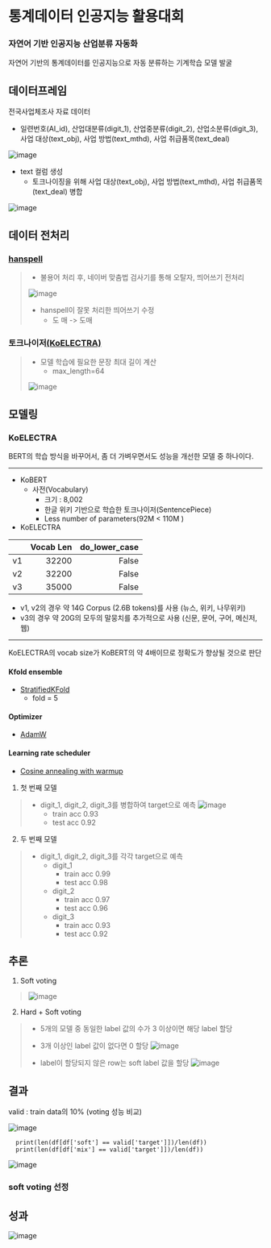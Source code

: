 # 통계데이터 인공지능 활용대회
### 자연어 기반 인공지능 산업분류 자동화
자연어 기반의 통계데이터를 인공지능으로 자동 분류하는 기계학습 모델 발굴

## 데이터프레임
전국사업체조사 자료 데이터
- 일련번호(AI_id), 산업대분류(digit_1), 산업중분류(digit_2), 산업소분류(digit_3), 사업 대상(text_obj), 사업 방법(text_mthd), 사업 취급품목(text_deal)

![image](https://github.com/teamgaon/SANUP/blob/main/pic/sdsd.png)

- text 컬럼 생성
  - 토크나이징을 위해 사업 대상(text_obj), 사업 방법(text_mthd), 사업 취급품목(text_deal) 병합
  
![image](https://github.com/teamgaon/SANUP/blob/main/pic/6.png)

## 데이터 전처리
### [hanspell](https://github.com/ssut/py-hanspell)
> - 불용어 처리 후, 네이버 맞춤법 검사기를 통해 오탈자, 띄어쓰기 전처리
>
> ![image](https://github.com/teamgaon/SANUP/blob/main/pic/%EB%B0%94%EA%BE%BC%20%EA%B2%83.png)
>
> - hanspell이 잘못 처리한 띄어쓰기 수정  
>   - 도 매 -> 도매
 
### 토크나이저[(KoELECTRA)](https://github.com/monologg/KoELECTRA)
> - 모델 학습에 필요한 문장 최대 길이 계산  
>   - max_length=64
> 
> ![image](https://github.com/teamgaon/SANUP/blob/main/pic/KakaoTalk_20220413_134348181.png)

## 모델링
### KoELECTRA
BERT의 학습 방식을 바꾸어서, 좀 더 가벼우면서도 성능을 개선한 모델 중 하나이다.
***
- KoBERT
  - 사전(Vocabulary)
    - 크기 : 8,002
    - 한글 위키 기반으로 학습한 토크나이저(SentencePiece)
    - Less number of parameters(92M < 110M )
- KoELECTRA  

|     | Vocab Len | do_lower_case |
| --- | --------: | ------------: |
| v1  |     32200 |         False |
| v2  |     32200 |         False |
| v3  |     35000 |         False |

  - v1, v2의 경우 약 14G Corpus (2.6B tokens)를 사용 (뉴스, 위키, 나무위키)
  - v3의 경우 약 20G의 모두의 말뭉치를 추가적으로 사용 (신문, 문어, 구어, 메신저, 웹)
***
KoELECTRA의 vocab size가 KoBERT의 약 4배이므로 정확도가 향상될 것으로 판단

#### Kfold ensemble
- [StratifiedKFold](https://scikit-learn.org/stable/modules/generated/sklearn.model_selection.StratifiedKFold.html)
  - fold = 5
#### Optimizer
- [AdamW](https://pytorch.org/docs/stable/generated/torch.optim.AdamW.html)
#### Learning rate scheduler
- [Cosine annealing with warmup](https://huggingface.co/docs/transformers/main_classes/optimizer_schedules#transformers.get_cosine_with_hard_restarts_schedule_with_warmup)

1. 첫 번째 모델
> - digit_1, digit_2, digit_3를 병합하여 target으로 예측
> ![image](https://github.com/teamgaon/SANUP/blob/main/pic/7.png)
>   - train acc 0.93
>   - test acc 0.92

2. 두 번째 모델
> - digit_1, digit_2, digit_3를 각각 target으로 예측
>   - digit_1
>     - train acc 0.99
>     - test acc 0.98
>   - digit_2
>     - train acc 0.97
>     - test acc 0.96
>   - digit_3
>     - train acc 0.93
>     - test acc 0.92

## 추론
1. Soft voting
> ![image](https://github.com/teamgaon/SANUP/blob/main/pic/11.png)

2. Hard + Soft voting
> - 5개의 모델 중 동일한 label 값의 수가 3 이상이면 해당 label 할당
> - 3개 이상인 label 값이 없다면 0 할당
> ![image](https://github.com/teamgaon/SANUP/blob/main/pic/9.png)
>
> - label이 할당되지 않은 row는 soft label 값을 할당
> ![image](https://github.com/teamgaon/SANUP/blob/main/pic/12.png)

## 결과
valid : train data의 10% (voting 성능 비교)

![image](https://github.com/teamgaon/SANUP/blob/main/pic/13.png)  

  ```
    print(len(df[df['soft'] == valid['target']])/len(df))  
    print(len(df[df['mix'] == valid['target']])/len(df))
  ```
    
![image](https://github.com/teamgaon/SANUP/blob/main/pic/14.png)

### soft voting 선정

## 성과
![image](https://github.com/teamgaon/SANUP/blob/main/pic/15.jpg)
